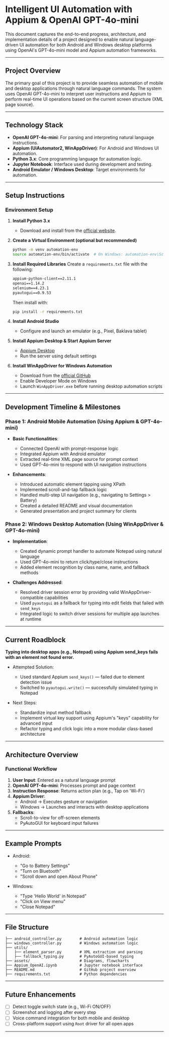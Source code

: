 # Intelligent UI Automation with Appium & OpenAI GPT-4o-mini

This document captures the end-to-end progress, architecture, and implementation details of a project designed to enable natural language-driven UI automation for both Android and Windows desktop platforms using OpenAI's GPT-4o-mini model and Appium automation frameworks.

---

## Project Overview

The primary goal of this project is to provide seamless automation of mobile and desktop applications through natural language commands. The system uses OpenAI GPT-4o-mini to interpret user instructions and Appium to perform real-time UI operations based on the current screen structure (XML page source).

---

## Technology Stack

- **OpenAI GPT-4o-mini**: For parsing and interpreting natural language instructions.
- **Appium (UiAutomator2, WinAppDriver)**: For Android and Windows UI automation.
- **Python 3.x**: Core programming language for automation logic.
- **Jupyter Notebook**: Interface used during development and testing.
- **Android Emulator / Windows Desktop**: Target environments for automation.

---

## Setup Instructions

### Environment Setup

1. **Install Python 3.x**
   - Download and install from the [official website](https://www.python.org/downloads/).

2. **Create a Virtual Environment (optional but recommended)**
   ```bash
   python -m venv automation-env
   source automation-env/bin/activate  # On Windows: automation-env\Scripts\activate
   ```

3. **Install Required Libraries**
   Create a `requirements.txt` file with the following:
   ```txt
   appium-python-client==2.11.1
   openai==1.14.2
   selenium==4.23.1
   pyautogui==0.9.53
   ```
   Then install with:
   ```bash
   pip install -r requirements.txt
   ```

4. **Install Android Studio**
   - Configure and launch an emulator (e.g., Pixel, Baklava tablet)

5. **Install Appium Desktop & Start Appium Server**
   - [Appium Desktop](https://github.com/appium/appium-desktop/releases)
   - Run the server using default settings

6. **Install WinAppDriver for Windows Automation**
   - Download from the [official GitHub](https://github.com/microsoft/WinAppDriver)
   - Enable Developer Mode on Windows
   - Launch `WinAppDriver.exe` before running desktop automation scripts

---

## Development Timeline & Milestones

### Phase 1: Android Mobile Automation (Using Appium & GPT-4o-mini)

- **Basic Functionalities**:
  - Connected OpenAI with prompt-response logic
  - Integrated Appium with Android emulator
  - Extracted real-time XML page source for prompt context
  - Used GPT-4o-mini to respond with UI navigation instructions

- **Enhancements**:
  - Introduced automatic element tapping using XPath
  - Implemented scroll-and-tap fallback logic
  - Handled multi-step UI navigation (e.g., navigating to Settings > Battery)
  - Created a detailed README and visual documentation
  - Generated presentation and project summary for clients

### Phase 2: Windows Desktop Automation (Using WinAppDriver & GPT-4o-mini)

- **Implementation**:
  - Created dynamic prompt handler to automate Notepad using natural language
  - Used GPT-4o-mini to return click/type/close instructions
  - Added element recognition by class name, name, and fallback methods

- **Challenges Addressed**:
  - Resolved driver session error by providing valid WinAppDriver-compatible capabilities
  - Used `pyautogui` as a fallback for typing into edit fields that failed with `send_keys`
  - Integrated logic to switch driver sessions for multiple app launches at runtime

---

## Current Roadblock

**Typing into desktop apps (e.g., Notepad) using Appium send_keys fails with an element not found error.**

- Attempted Solution:
  - Used standard Appium `send_keys()` — failed due to element detection issue
  - Switched to `pyautogui.write()` — successfully simulated typing in Notepad

- Next Steps:
  - Standardize input method fallback
  - Implement virtual key support using Appium's "keys" capability for advanced input
  - Refactor typing and click logic into a more modular class-based architecture

---

## Architecture Overview

### Functional Workflow

1. **User Input**: Entered as a natural language prompt
2. **OpenAI GPT-4o-mini**: Processes prompt and page context
3. **Instruction Response**: Returns action plan (e.g., Tap on 'Wi-Fi')
4. **Appium Driver**:
   - Android → Executes gesture or navigation
   - Windows → Launches and interacts with desktop applications
5. **Fallbacks**:
   - Scroll-to-view for off-screen elements
   - PyAutoGUI for keyboard input failures

---

## Example Prompts

- Android:
  - "Go to Battery Settings"
  - "Turn on Bluetooth"
  - "Scroll down and open About Phone"

- Windows:
  - "Type 'Hello World' in Notepad"
  - "Click on View menu"
  - "Close Notepad"

---

## File Structure

```
├── android_controller.py        # Android automation logic
├── windows_controller.py        # Windows automation logic
├── utils/
│   ├── element_parser.py        # XML extraction and parsing
│   ├── fallback_typing.py       # PyAutoGUI-based typing
├── assets/                      # Diagrams, flowcharts
├── Appium_OpenAI.ipynb          # Jupyter notebook interface
├── README.md                    # GitHub project overview
├── requirements.txt             # Python dependencies
```

---

## Future Enhancements

- [ ] Detect toggle switch state (e.g., Wi-Fi ON/OFF)
- [ ] Screenshot and logging after every step
- [ ] Voice command integration for both mobile and desktop
- [ ] Cross-platform support using `Root` driver for all open apps

---
